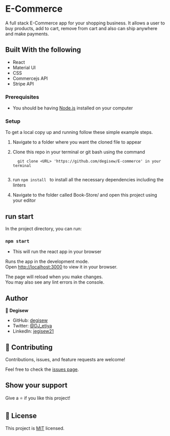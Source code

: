 
# E-Commerce
A full stack E-Commerce app for your shopping business. It allows a user to buy products, add to cart, remove from cart and also can ship anywhere and make payments.

## Built With the following

- React
- Material UI
- CSS
- Commercejs API
- Stripe API

### Prerequisites

- You should be having [Node.js](https://nodejs.org/en/) installed on your computer
### Setup

To get a local copy up and running follow these simple example steps.

1. Navigate to a folder where you want the cloned file to appear

2. Clone this repo in your terminal or git bash using the command

   ```
     git clone <URL> 'https://github.com/degisew/E-commerce' in your terminal
      
   ```

3. run `npm install ` to install all the necessary dependencies including the linters

4. Navigate to the folder called Book-Store/ and open this project using your editor
## run start
In the project directory, you can run:
### `npm start`
- This will run the react app in your browser 

Runs the app in the development mode.\
Open [http://localhost:3000](http://localhost:3000) to view it in your browser.

The page will reload when you make changes.\
You may also see any lint errors in the console.

## Author

👤 **Degisew**
- GitHub: [degisew](https://github.com/degisew)
- Twitter: [@DJ_etiya](https://twitter.com/Degisew-mengist)
- LinkedIn: [jegisew21](https://www.linkedin.com/in/degisew-mengist-003298802)

## 🤝 Contributing

Contributions, issues, and feature requests are welcome!

Feel free to check the [issues page](https://github.com/degisew/e-commerce/issues).

## Show your support

Give a ⭐ if you like this project!

## 📝 License

This project is [MIT](./MIT.md) licensed.


